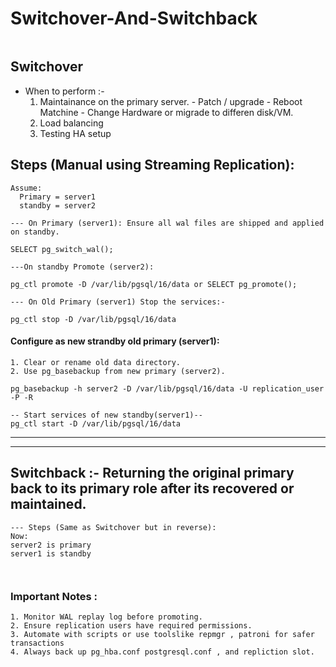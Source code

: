 # Switchover-And-Switchback
```

```

## Switchover

- When to perform :-
    1. Maintainance on the primary server.
           - Patch / upgrade
           - Reboot Matchine
           - Change Hardware or migrade to differen disk/VM.
    3. Load balancing
    4. Testing HA setup

## Steps (Manual using Streaming Replication): 
```
Assume:
  Primary = server1
  standby = server2

--- On Primary (server1): Ensure all wal files are shipped and applied on standby.

SELECT pg_switch_wal();

---On standby Promote (server2):

pg_ctl promote -D /var/lib/pgsql/16/data or SELECT pg_promote();

--- On Old Primary (server1) Stop the services:-

pg_ctl stop -D /var/lib/pgsql/16/data

```
#### Configure as new strandby old primary (server1):
```
1. Clear or rename old data directory.
2. Use pg_basebackup from new primary (server2).

pg_basebackup -h server2 -D /var/lib/pgsql/16/data -U replication_user -P -R

-- Start services of new standby(server1)--
pg_ctl start -D /var/lib/pgsql/16/data
```
---
---

## Switchback :- Returning the original primary back to its primary role after its recovered or maintained.
```
--- Steps (Same as Switchover but in reverse):
Now:
server2 is primary
server1 is standby



```

### Important Notes :
```
1. Monitor WAL replay log before promoting.
2. Ensure replication users have required permissions.
3. Automate with scripts or use toolslike repmgr , patroni for safer transactions
4. Always back up pg_hba.conf postgresql.conf , and repliction slot.
```




